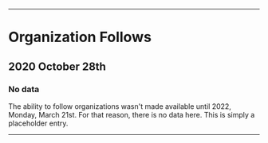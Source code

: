
***

# Organization Follows

## 2020 October 28th

### No data

The ability to follow organizations wasn't made available until 2022, Monday, March 21st. For that reason, there is no data here. This is simply a placeholder entry.

***
